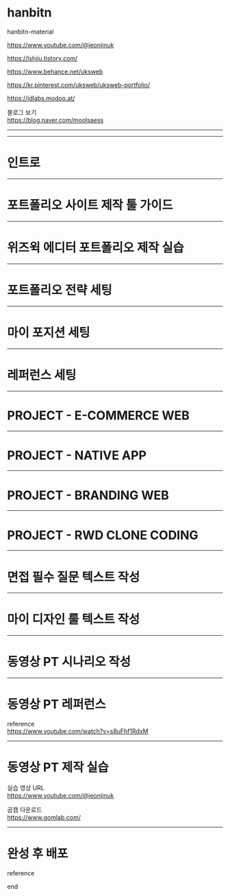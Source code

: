 # hanbitn
hanbitn-material

https://www.youtube.com/@jeonjinuk

https://lshjju.tistory.com/

https://www.behance.net/uksweb

https://kr.pinterest.com/uksweb/uksweb-portfolio/

https://jdlabs.modoo.at/

블로그 보기   
https://blog.naver.com/moolsaess


----------------------------------


--------------------
인트로
=====================

--------------------
포트폴리오 사이트 제작 툴 가이드
=====================

--------------------
위즈윅 에디터 포트폴리오 제작 실습
=====================

--------------------
포트폴리오 전략 세팅
=====================

--------------------
마이 포지션 세팅
=====================

--------------------
레퍼런스 세팅
=====================

--------------------
PROJECT - E-COMMERCE WEB
=====================

--------------------
PROJECT - NATIVE APP
=====================

--------------------
PROJECT - BRANDING WEB
=====================

--------------------
PROJECT - RWD CLONE CODING
=====================

--------------------
면접 필수 질문 텍스트 작성
=====================

--------------------
마이 디자인 룰 텍스트 작성
=====================

--------------------
동영상 PT 시나리오 작성
=====================

--------------------
동영상 PT 레퍼런스
=====================
reference   
https://www.youtube.com/watch?v=s8uFhf1RdxM






-----------------
동영상 PT 제작 실습
================
실습 영상 URL   
https://www.youtube.com/@jeonjinuk

곰캠 다운로드   
https://www.gomlab.com/






--------------------------
완성 후 배포
========

reference

end
